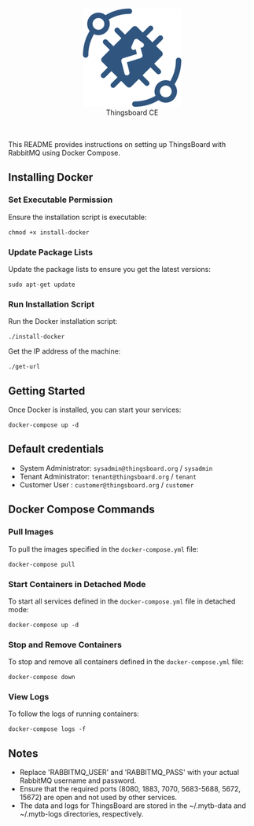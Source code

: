 
<div align="center">
  <br>
  <a href="https://thingsboard.io/"><img src="./thingsboard_logo.png" alt="Thingsboard" width="200"></a>
  <br>
    Thingsboard CE
  <br>
</div>

<br/><br/>
This README provides instructions on setting up ThingsBoard with RabbitMQ using Docker Compose.

## Installing Docker

### Set Executable Permission
Ensure the installation script is executable:

```
chmod +x install-docker
```

### Update Package Lists
Update the package lists to ensure you get the latest versions:

```
sudo apt-get update
```

### Run Installation Script
Run the Docker installation script:

```
./install-docker
```

Get the IP address of the machine:

```
./get-url
```

## Getting Started
Once Docker is installed, you can start your services:

```
docker-compose up -d
```

## Default credentials

- System Administrator: `sysadmin@thingsboard.org` / `sysadmin`
- Tenant Administrator: `tenant@thingsboard.org` / `tenant`
- Customer User : `customer@thingsboard.org` / `customer`

## Docker Compose Commands

### Pull Images
To pull the images specified in the `docker-compose.yml` file:

```
docker-compose pull
```

### Start Containers in Detached Mode
To start all services defined in the `docker-compose.yml` file in detached mode:

```
docker-compose up -d
```

### Stop and Remove Containers
To stop and remove all containers defined in the `docker-compose.yml` file:

```
docker-compose down
```

### View Logs
To follow the logs of running containers:

```
docker-compose logs -f
```

## Notes
- Replace 'RABBITMQ_USER' and 'RABBITMQ_PASS' with your actual RabbitMQ username and password.
- Ensure that the required ports (8080, 1883, 7070, 5683-5688, 5672, 15672) are open and not used by other services.
- The data and logs for ThingsBoard are stored in the ~/.mytb-data and ~/.mytb-logs directories, respectively.